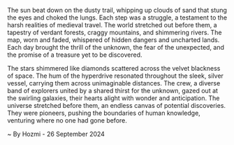 
The sun beat down on the dusty trail, whipping up clouds of sand that stung the eyes and choked the lungs.  Each step was a struggle, a testament to the harsh realities of medieval travel.  The world stretched out before them, a tapestry of verdant forests, craggy mountains, and shimmering rivers.  The map, worn and faded, whispered of hidden dangers and uncharted lands.  Each day brought the thrill of the unknown, the fear of the unexpected, and the promise of a treasure yet to be discovered.

The stars shimmered like diamonds scattered across the velvet blackness of space.  The hum of the hyperdrive resonated throughout the sleek, silver vessel, carrying them across unimaginable distances.  The crew, a diverse band of explorers united by a shared thirst for the unknown, gazed out at the swirling galaxies, their hearts alight with wonder and anticipation.  The universe stretched before them, an endless canvas of potential discoveries.  They were pioneers, pushing the boundaries of human knowledge, venturing where no one had gone before. 

~ By Hozmi - 26 September 2024
